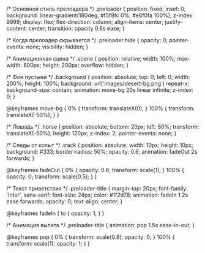 /* Основной стиль прелоадера */
.preloader {
  position: fixed;
  inset: 0;
  background: linear-gradient(180deg, #f5f8fc 0%, #e6f0fa 100%);
  z-index: 9999;
  display: flex;
  flex-direction: column;
  align-items: center;
  justify-content: center;
  transition: opacity 0.6s ease;
}

/* Когда прелоадер скрывается */
.preloader.hide {
  opacity: 0;
  pointer-events: none;
  visibility: hidden;
}

/* Анимационная сцена */
.scene {
  position: relative;
  width: 100%;
  max-width: 800px;
  height: 200px;
  overflow: hidden;
}

/* Фон пустыни */
.background {
  position: absolute;
  top: 0; left: 0;
  width: 200%;
  height: 100%;
  background: url('images/desert-bg.png') repeat-x;
  background-size: contain;
  animation: move-bg 20s linear infinite;
  z-index: 0;
}

@keyframes move-bg {
  0%   { transform: translateX(0); }
  100% { transform: translateX(-50%); }
}

/* Лошадь */
.horse {
  position: absolute;
  bottom: 20px;
  left: 50%;
  transform: translateX(-50%);
  height: 120px;
  z-index: 2;
  pointer-events: none;
}

/* Следы от копыт */
.track {
  position: absolute;
  width: 10px;
  height: 10px;
  background: #333;
  border-radius: 50%;
  opacity: 0.6;
  animation: fadeOut 2s forwards;
}

@keyframes fadeOut {
  0% { opacity: 0.6; transform: scale(1); }
  100% { opacity: 0; transform: scale(0.5); }
}

/* Текст приветствия */
.preloader-title {
  margin-top: 20px;
  font-family: 'Inter', sans-serif;
  font-size: 24px;
  color: #1f2d78;
  animation: fadeIn 1.2s ease forwards;
  opacity: 0;
  text-align: center;
}

@keyframes fadeIn {
  to { opacity: 1; }
}

/* Анимация вылета */
.preloader-title {
  animation: pop 1.5s ease-in-out;
}

@keyframes pop {
  0% { transform: scale(0.8); opacity: 0; }
  100% { transform: scale(1); opacity: 1; }
}


